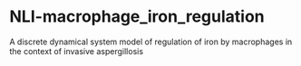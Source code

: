 # NLI-macrophage_iron_regulation
A discrete dynamical system model of regulation of iron by macrophages in the context of invasive aspergillosis
